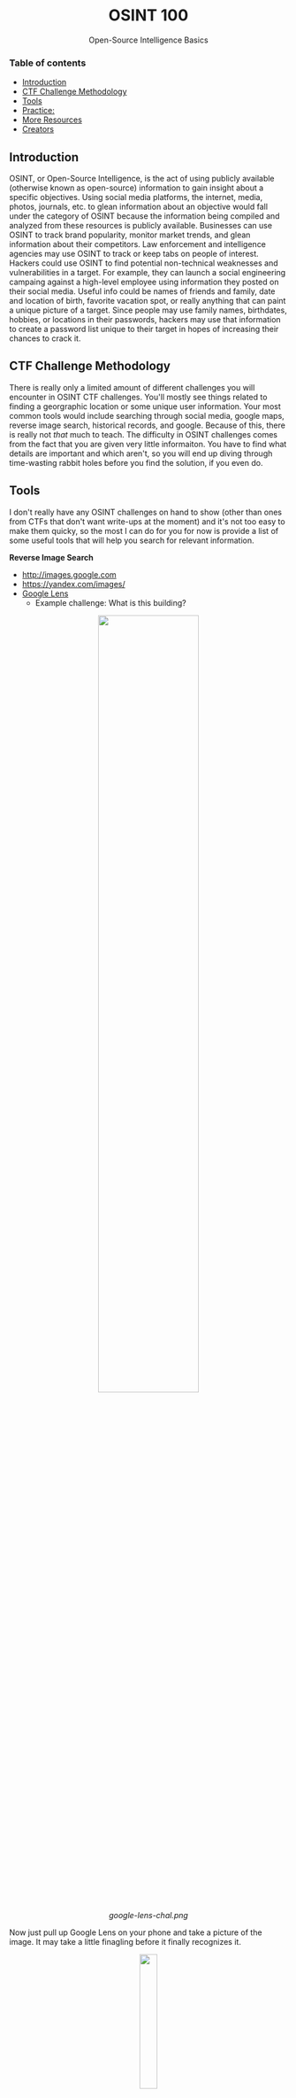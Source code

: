 <h1 align="center">OSINT 100</h1>
  <p align="center">
     Open-Source Intelligence Basics
  </p>

### Table of contents

- [Introduction](#introduction)
- [CTF Challenge Methodology](#ctf-challenge-methodology)
- [Tools](#tools)
- [Practice:](#practice)
- [More Resources](#more-resources)
- [Creators](#creators)

## Introduction
OSINT, or Open-Source Intelligence, is the act of using publicly available (otherwise known as open-source) information to gain insight about a specific objectives. Using social media platforms, the internet, media, photos, journals, etc. to glean information about an objective would fall under the category of OSINT because the information being compiled and analyzed from these resources is publicly available. Businesses can use OSINT to track brand popularity, monitor market trends, and glean information about their competitors. Law enforcement and intelligence agencies may use OSINT to track or keep tabs on people of interest. Hackers could use OSINT to find potential non-technical weaknesses and vulnerabilities in a target. For example, they can launch a social engineering campaing against a high-level employee using information they posted on their social media. Useful info could be names of friends and family, date and location of birth, favorite vacation spot, or really anything that can paint a unique picture of a target. Since people may use family names, birthdates, hobbies, or locations in their passwords, hackers may use that information to create a password list unique to their target in hopes of increasing their chances to crack it.

## CTF Challenge Methodology
There is really only a limited amount of different challenges you will encounter in OSINT CTF challenges. You'll mostly see things related to finding a georgraphic location or some unique user information. Your most common tools would include searching through social media, google maps, reverse image search, historical records, and google. Because of this, there is really not *that* much to teach. The difficulty in OSINT challenges comes from the fact that you are given very little informaiton. You have to find what details are important and which aren't, so you will end up diving through time-wasting rabbit holes before you find the solution, if you even do. 

## Tools
I don't really have any OSINT challenges on hand to show (other than ones from CTFs that don't want write-ups at the moment) and it's not too easy to make them quicky, so the most I can do for you for now is provide a list of some useful tools that will help you search for relevant information.

**Reverse Image Search**
- http://images.google.com
- https://yandex.com/images/
- [Google Lens](https://lens.google/#!#download)
    - Example challenge: What is this building?

<p align="center">
    <img src="https://github.com/ursusShooock/CTF-by-eldiablo/blob/main/Misc/OSINT%20100/google-lens-chal.png" width=60%  height=60%><br>
    <em>google-lens-chal.png</em>
</p>

Now just pull up Google Lens on your phone and take a picture of the image. It may take a little finagling before it finally recognizes it.

<p align="center">
    <img src="https://github.com/ursusShooock/CTF-by-eldiablo/blob/main/images/osint/google-lens-screenshot.png" width=25%  height=25%><br>
    <em>screenshot of using google lens to solve this challenge</em>
</p>

**Image Metadata**
- `exiftool` (linux tool)
- [`metagoofil`](https://github.com/kurobeats/metagoofil) (linux tool)
- http://exif.regex.info/exif.cgi

**Username Search**
- http://hunter.io
- `sherlock` (linux tool)
- https://checkusernames.com/
- https://usersearch.org/index.php
- https://namecheckup.com/

**DNS**
- `whois` (linux tool)
- https://lookup.icann.org/lookup
- https://dnsdumpster.com/

**Company/Domain**
- [`theHarvester`](https://github.com/laramies/theHarvester) (linux tool) 
- [`sublist3r`](https://github.com/aboul3la/Sublist3r) (linux tool)

**Git**
- [`git-dumper`](https://github.com/arthaud/git-dumper) (linux tool)
- [GitTools](https://github.com/internetwache/GitTools) (linux tool)

**Automated/Swiss Army Knife**
- [`spiderfoot`](https://github.com/smicallef/spiderfoot?ref=d) (linux tool)
- [`reconspider`](https://github.com/bhavsec/reconspider) (linux tool)

**Other**
- https://www.shodan.io/
    - Please be careful on here, you can quite easily click on a malicious endpoint or honeypot. On the other hand, you can also quite easily use default passwords to get into stuff. Please make sure you are not doing anything illegal when using shodan. I had logged in to 2 different endpoints using default admin creds without thinking it would work the first time I went on Shodan. Luckily, they weren't anything serious or I could have been in some trouble, so please be careful and make smart decisions.


There are so many more tools out there, so I will link to a couple lists. What you may want to do is install the [Trace Labs OSINT VM ](https://www.tracelabs.org/initiatives/osint-vm#downloads). Instructions [here](https://download.tracelabs.org/Trace-Labs-OSINT-VM-Installation-Guide-v2.pdf). It contains basically any OSINT tool you would need and sorts all web-based tools in a bookmark in firefox, so it's super easy to use. The OSINT category of CTF challenges requires you to think creatively and be persistent, which is something I can't really show you here. You do not need basically any prerequisite knowledge to solve the challenges other than knowing some of these useful tools that can help.

## Practice:
- TryHackMe: 
    - https://tryhackme.com/room/ohsint
    - https://tryhackme.com/room/sakura
    - https://tryhackme.com/room/somesint


## More Resources
- https://github.com/digitaldisarray/OSINT-Tools
- https://github.com/jivoi/awesome-osint

Enjoy :metal:
